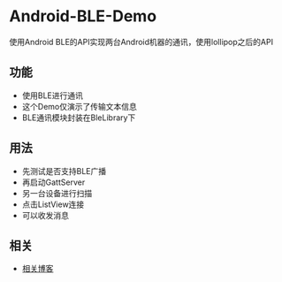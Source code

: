 # Android-BLE-Demo

使用Android BLE的API实现两台Android机器的通讯，使用lollipop之后的API

## 功能

*   使用BLE进行通讯
*   这个Demo仅演示了传输文本信息
*   BLE通讯模块封装在BleLibrary下

## 用法

*   先测试是否支持BLE广播
*   再启动GattServer
*   另一台设备进行扫描
*   点击ListView连接
*   可以收发消息

## 相关

*   [相关博客](http://czvn.me/blog/code/android/54)
